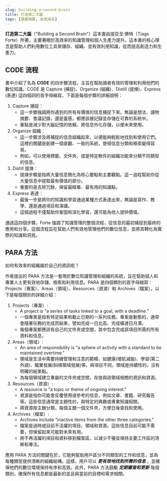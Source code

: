 ```yaml
---
slug: building-a-second-brain
title: 打造第二大腦
tags: [讀書摘要, 自我成長]
---
```


**打造第二大腦**（"Building a Second Brain"）這本書由提亞戈·佛特（Tiago Forte）所著，主要著眼於高效率的知識管理和個人生產力提升。這本書的核心理念是幫助人們利用數位工具來儲存、組織、並有效利用知識，從而提高創造力和生產力。

<!--truncate-->

## CODE 流程

書中介紹了名為 **CODE** 的四步驟流程，主旨在幫助讀者有效的管理和利用他們的數位知識。CODE 是 Capture (捕捉)、Organize (組織)、Distill (提煉)、Express (表達) 這四個詞的首字母縮寫，下面是每個步驟的詳細說明：

1. Capture 捕捉：
   * 這一步驟強調將你遇到的所有有價值的信息捕捉下來。無論是想法、讀物摘要、會議記錄，還是靈感，都應該被記錄並存儲在可靠的系統中。
   * 重點是減少對大腦記憶的依賴，將信息外化存儲，以便未來使用。
2. Organize 組織：
   * 這一步驟涉及將捕捉的信息組織起來，以便能夠輕鬆地找到和使用它們。這裡的關鍵是創建一個直觀、一致的系統，使得信息分類和檢索變得容易。
   * 例如，可以使用標籤、文件夾、或是特定軟件的組織功能來分類不同類型的信息。
3. Distill 提煉：
   * 提煉步驟是指將大量信息簡化為核心要點和主要觀點。這一過程幫助你從大量信息中提取最有價值的部分。
   * 重要的是去除冗餘，保留最精華、最有用的知識點。
4. Express 表達：
   * 最後一步是將你的知識和學習通過某種方式表達出來，無論是寫作、教學、還是通過項目和演講。
   * 這個過程不僅幫助你鞏固和深化學習，還可能為他人提供價值。

通過這四個步驟，Forte 強調了知識管理的整個流程，從信息的最初捕捉到最終的應用和分享。這個流程旨在幫助人們有效地管理他們的數位信息，並將其轉化為實際的知識和洞見。

## PARA 方法

如何有效率的組織屬於自己的資訊呢？

作者提出的 PARA 方法是一套用於數位知識管理和組織的系統，旨在幫助個人和專業人士更有效地存儲、檢索和利用信息。PARA 是四個類別的首字母縮寫：Projects（專案）、Areas（領域）、Resources（資源）和 Archives（檔案）。以下是每個類別的詳細介紹：

1. Projects（專案）:
   * A project is "a series of tasks linked to a goal, with a deadline." 
   * 一個專案是指有特定結果和截止日期的一系列任務。專案是動態的，通常會隨著任務的完成而結束，譬如完成一日北高、完成橫渡日月潭。
   * 每個專案都應該有自己的文件夾或空間，其中包含完成該項目所需的所有資料和信息。
2. Areas（領域）:
   * An area of responsibility is "a sphere of activity with a standard to be maintained overtime."
   * 領域是生活中需要持續管理和注意的範疇，如健康(增肌減脂)、學習(第二外語)、職業發展(斜槓領域發展)等。與項目不同，領域是持續性的，沒有明確的結束點。
   * 為每個領域建立專屬的文件夾或空間，存放與該領域相關的資訊和資源。
3. Resources（資源）:
   * A resource is "a topic or theme of ongoing interest."
   * 資源是指你可能會反覆使用或參考的信息，例如文章、書籍、研究報告等。這些信息通常是主題性的，與特定的興趣或專業知識相關。
   * 將資源按主題分類，每個主題一個文件夾，方便日後查找和使用。
4. Archives（檔案）:
   * Archives include "inactive items from the other three categories."
   * 檔案是過時或目前不活躍的項目、領域和資源。這些信息目前可能不需要，但保留起來可能對未來有用。
   * 將不再活躍的項目和資料移到檔案區，以減少干擾並保持主要工作區的清晰和專注。

應用 PARA 方法的關鍵在於，它能夠幫助用戶區分不同類型的工作和信息，並為每種類型提供清晰的組織結構。這樣，用戶可以 ***更有效地找到所需的信息*** ，並確保他們的數位環境保持有序和高效。此外，PARA 方法鼓勵 ***定期審查和更新*** 每個類別，確保所有信息都是最新的並且與當前的目標和需求相關。